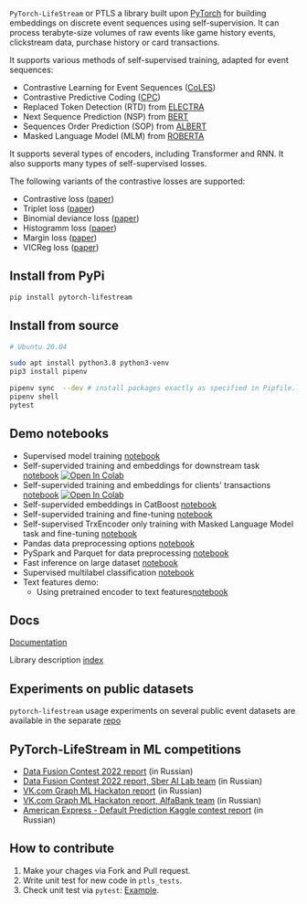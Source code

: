 `PyTorch-LifeStream` or PTLS a library built upon [PyTorch](https://pytorch.org/) for building embeddings on discrete event sequences using self-supervision. It can process terabyte-size volumes of raw events like game history events, clickstream data, purchase history or card transactions.

It supports various methods of self-supervised training, adapted for event sequences:

- Contrastive Learning for Event Sequences ([CoLES](https://arxiv.org/abs/2002.08232))
- Contrastive Predictive Coding ([CPC](https://arxiv.org/abs/1807.03748))
- Replaced Token Detection (RTD) from [ELECTRA](https://arxiv.org/abs/2003.10555)
- Next Sequence Prediction (NSP) from [BERT](https://arxiv.org/abs/1810.04805)
- Sequences Order Prediction (SOP) from [ALBERT](https://arxiv.org/abs/1909.11942)
- Masked Language Model (MLM) from [ROBERTA](https://arxiv.org/abs/1907.11692)

It supports several types of encoders, including Transformer and RNN. It also supports many types of self-supervised losses.

The following variants of the contrastive losses are supported:

- Contrastive loss ([paper](https://doi.org/10.1109/CVPR.2006.100))
- Triplet loss ([paper](https://arxiv.org/abs/1412.6622))
- Binomial deviance loss ([paper](https://arxiv.org/abs/1407.4979))
- Histogramm loss ([paper](https://arxiv.org/abs/1611.00822))
- Margin loss ([paper](https://arxiv.org/abs/1706.07567))
- VICReg loss ([paper](https://arxiv.org/abs/2105.04906))

## Install from PyPi

```sh
pip install pytorch-lifestream
```

## Install from source

```sh
# Ubuntu 20.04

sudo apt install python3.8 python3-venv
pip3 install pipenv

pipenv sync  --dev # install packages exactly as specified in Pipfile.lock
pipenv shell
pytest

```

## Demo notebooks

- Supervised model training [notebook](demo/supervised-sequence-to-target.ipynb)
- Self-supervided training and embeddings for downstream task [notebook](demo/coles-emb.ipynb) [![Open In Colab](https://colab.research.google.com/assets/colab-badge.svg)](https://colab.research.google.com/github/dllllb/pytorch-lifestream/blob/master/demo/coles-emb.ipynb)
- Self-supervided training and embeddings for clients' transactions [notebook](demo/transaction-emb.ipynb) [![Open In Colab](https://colab.research.google.com/assets/colab-badge.svg)](https://colab.research.google.com/github/dllllb/pytorch-lifestream/blob/master/demo/transaction-emb.ipynb)
- Self-supervided embeddings in CatBoost [notebook](demo/coles-catboost.ipynb)
- Self-supervided training and fine-tuning [notebook](demo/coles-finetune.ipynb)
- Self-supervised TrxEncoder only training with Masked Language Model task and fine-tuning [notebook](demo/mlm-emb.ipynb)
- Pandas data preprocessing options [notebook](demo/preprocessing-demo.ipynb)
- PySpark and Parquet for data preprocessing [notebook](demo/pyspark-parquet.ipynb)
- Fast inference on large dataset [notebook](demo/extended_inference.ipynb)
- Supervised multilabel classification [notebook](demo/multilabel-classification.ipynb)
- Text features demo:
  - Using pretrained encoder to text features[notebook](demo/coles-pretrained-embeddings.ipynb)

## Docs

[Documentation](https://dllllb.github.io/pytorch-lifestream/)

Library description [index](docs/index.md)

## Experiments on public datasets

`pytorch-lifestream` usage experiments on several public event datasets are available in the separate [repo](https://github.com/dllllb/ptls-experiments)

## PyTorch-LifeStream in ML competitions

- [Data Fusion Contest 2022 report](https://habr.com/ru/companies/vtb/articles/673666/) (in Russian)
- [Data Fusion Contest 2022 report, Sber AI Lab team](https://habr.com/ru/companies/ods/articles/670572/) (in Russian)
- [VK.com Graph ML Hackaton report](https://habr.com/ru/companies/vk/articles/703484/) (in Russian)
- [VK.com Graph ML Hackaton report, AlfaBank team](https://habr.com/ru/companies/alfa/articles/698660/) (in Russian)
- [American Express - Default Prediction Kaggle contest report](https://habr.com/ru/articles/704440/) (in Russian)

## How to contribute

1. Make your chages via Fork and Pull request.
2. Write unit test for new code in `ptls_tests`.
3. Check unit test via `pytest`: [Example](.#install-from-source).
